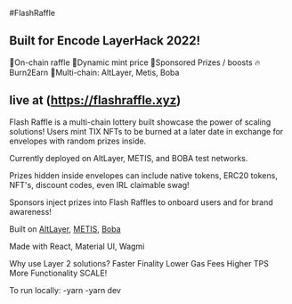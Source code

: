 #FlashRaffle
## Built for Encode LayerHack 2022!
🎫On-chain raffle
🧨Dynamic mint price
🎁Sponsored Prizes / boosts
🔥Burn2Earn
🔗Multi-chain: AltLayer, Metis, Boba

## live at (https://flashraffle.xyz)

Flash Raffle is a multi-chain lottery built showcase the power of scaling solutions! Users mint TIX NFTs to be burned at a later date in exchange for envelopes with random prizes inside.

Currently deployed on AltLayer, METIS, and BOBA test networks.

Prizes hidden inside envelopes can include native tokens, ERC20 tokens, NFT's, discount codes, even IRL claimable swag!

Sponsors inject prizes into Flash Raffles to onboard users and for brand awareness!

Built on [AltLayer](https://altlayer.io), [METIS](https://metisdao.medium.com/), [Boba](https://boba.network)

Made with React, Material UI, Wagmi

Why use Layer 2 solutions?
Faster Finality
Lower Gas Fees
Higher TPS
More Functionality
SCALE!


To run locally: 
-yarn
-yarn dev
